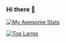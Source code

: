 ### Hi there 👋

[![My Awesome Stats](https://awesome-github-stats.azurewebsites.net/user-stats/ismailazdad?cardType=level&theme=dark&preferLogin=false)](https://git.io/awesome-stats-card)


[![Top Langs](https://github-readme-stats.vercel.app/api/top-langs/?username=ismailazdad&langs_count=10&theme=dark&layout=compact&hide_progress=true&disable_animation=true)](https://github.com/ismailazdad/github-readme-stats)


<!--
**ismailazdad/ismailazdad** is a ✨ _special_ ✨ repository because its `README.md` (this file) appears on your GitHub profile.

Here are some ideas to get you started:

- 🔭 I’m currently working on ...
- 🌱 I’m currently learning ...
- 👯 I’m looking to collaborate on ...
- 🤔 I’m looking for help with ...
- 💬 Ask me about ...
- 📫 How to reach me: ...
- 😄 Pronouns: ...
- ⚡ Fun fact: ...
-->
